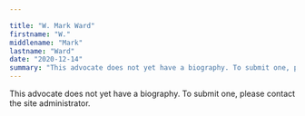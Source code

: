 ```yaml
---

title: "W. Mark Ward"
firstname: "W."
middlename: "Mark"
lastname: "Ward"
date: "2020-12-14"
summary: "This advocate does not yet have a biography. To submit one, please contact the site administrator."
---
```

This advocate does not yet have a biography. To submit one, please contact the site administrator.

